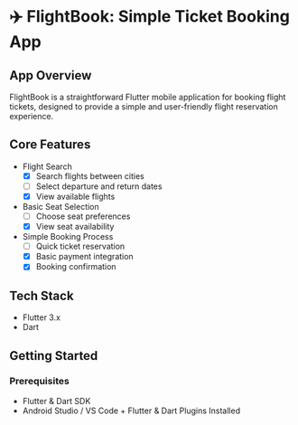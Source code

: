 # ✈️ FlightBook: Simple Ticket Booking App

## App Overview

FlightBook is a straightforward Flutter mobile application for booking flight tickets, designed to provide a simple and user-friendly flight reservation experience.

## Core Features

- Flight Search
  - [x] Search flights between cities
  - [ ] Select departure and return dates
  - [x] View available flights

- Basic Seat Selection
  - [ ] Choose seat preferences
  - [x] View seat availability

- Simple Booking Process
  - [ ] Quick ticket reservation
  - [x] Basic payment integration
  - [x] Booking confirmation

## Tech Stack

- Flutter 3.x
- Dart

## Getting Started

### Prerequisites

- Flutter & Dart SDK
- Android Studio / VS Code + Flutter & Dart Plugins Installed